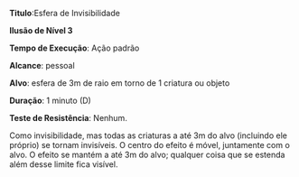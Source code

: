 **Titulo**:Esfera de Invisibilidade

**Ilusão de Nível 3**

**Tempo de Execução**: Ação padrão

**Alcance**: pessoal

**Alvo**: esfera de 3m de raio em torno de 1 criatura ou objeto

**Duração**: 1 minuto (D)

**Teste de Resistência**: Nenhum.

Como invisibilidade, mas todas as criaturas a até 3m do alvo (incluindo ele próprio) se tornam invisíveis. 
O centro do efeito é móvel, juntamente com o alvo.
O efeito se mantém a até 3m do alvo; qualquer coisa que se estenda além desse limite fica visível.
